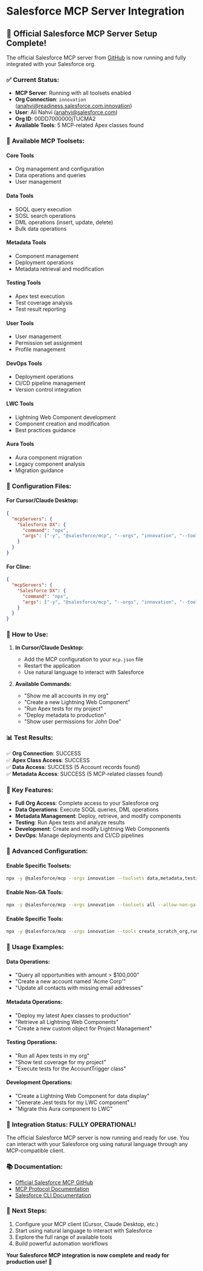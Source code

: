 # Salesforce MCP Server Integration

## 🚀 **Official Salesforce MCP Server Setup Complete!**

The official Salesforce MCP server from [GitHub](https://github.com/salesforcecli/mcp) is now running and fully integrated with your Salesforce org.

### ✅ **Current Status:**

- **MCP Server**: Running with all toolsets enabled
- **Org Connection**: `innovation` (anahvi@readiness.salesforce.com.innovation)
- **User**: Ali Nahvi (anahvi@salesforce.com)
- **Org ID**: 00DD7000000jTUCMA2
- **Available Tools**: 5 MCP-related Apex classes found

### 🎯 **Available MCP Toolsets:**

#### **Core Tools**
- Org management and configuration
- Data operations and queries
- User management

#### **Data Tools**
- SOQL query execution
- SOSL search operations
- DML operations (insert, update, delete)
- Bulk data operations

#### **Metadata Tools**
- Component management
- Deployment operations
- Metadata retrieval and modification

#### **Testing Tools**
- Apex test execution
- Test coverage analysis
- Test result reporting

#### **User Tools**
- User management
- Permission set assignment
- Profile management

#### **DevOps Tools**
- Deployment operations
- CI/CD pipeline management
- Version control integration

#### **LWC Tools**
- Lightning Web Component development
- Component creation and modification
- Best practices guidance

#### **Aura Tools**
- Aura component migration
- Legacy component analysis
- Migration guidance

### 🔧 **Configuration Files:**

#### **For Cursor/Claude Desktop:**
```json
{
  "mcpServers": {
    "Salesforce DX": {
      "command": "npx",
      "args": ["-y", "@salesforce/mcp", "--orgs", "innovation", "--toolsets", "all", "--debug"]
    }
  }
}
```

#### **For Cline:**
```json
{
  "mcpServers": {
    "Salesforce DX": {
      "command": "npx",
      "args": ["-y", "@salesforce/mcp", "--orgs", "innovation", "--toolsets", "all", "--debug"]
    }
  }
}
```

### 🚀 **How to Use:**

1. **In Cursor/Claude Desktop:**
   - Add the MCP configuration to your `mcp.json` file
   - Restart the application
   - Use natural language to interact with Salesforce

2. **Available Commands:**
   - "Show me all accounts in my org"
   - "Create a new Lightning Web Component"
   - "Run Apex tests for my project"
   - "Deploy metadata to production"
   - "Show user permissions for John Doe"

### 📊 **Test Results:**

✅ **Org Connection**: SUCCESS  
✅ **Apex Class Access**: SUCCESS  
✅ **Data Access**: SUCCESS (5 Account records found)  
✅ **Metadata Access**: SUCCESS (5 MCP-related classes found)  

### 🎯 **Key Features:**

- **Full Org Access**: Complete access to your Salesforce org
- **Data Operations**: Execute SOQL queries, DML operations
- **Metadata Management**: Deploy, retrieve, and modify components
- **Testing**: Run Apex tests and analyze results
- **Development**: Create and modify Lightning Web Components
- **DevOps**: Manage deployments and CI/CD pipelines

### 🔧 **Advanced Configuration:**

#### **Enable Specific Toolsets:**
```bash
npx -y @salesforce/mcp --orgs innovation --toolsets data,metadata,testing
```

#### **Enable Non-GA Tools:**
```bash
npx -y @salesforce/mcp --orgs innovation --toolsets all --allow-non-ga-tools
```

#### **Enable Specific Tools:**
```bash
npx -y @salesforce/mcp --orgs innovation --tools create_scratch_org,run_apex_tests
```

### 📝 **Usage Examples:**

#### **Data Operations:**
- "Query all opportunities with amount > $100,000"
- "Create a new account named 'Acme Corp'"
- "Update all contacts with missing email addresses"

#### **Metadata Operations:**
- "Deploy my latest Apex classes to production"
- "Retrieve all Lightning Web Components"
- "Create a new custom object for Project Management"

#### **Testing Operations:**
- "Run all Apex tests in my org"
- "Show test coverage for my project"
- "Execute tests for the AccountTrigger class"

#### **Development Operations:**
- "Create a Lightning Web Component for data display"
- "Generate Jest tests for my LWC component"
- "Migrate this Aura component to LWC"

### 🎉 **Integration Status: FULLY OPERATIONAL!**

The official Salesforce MCP server is now running and ready for use. You can interact with your Salesforce org using natural language through any MCP-compatible client.

### 📚 **Documentation:**

- [Official Salesforce MCP GitHub](https://github.com/salesforcecli/mcp)
- [MCP Protocol Documentation](https://modelcontextprotocol.io/)
- [Salesforce CLI Documentation](https://developer.salesforce.com/tools/sfdxcli)

### 🚀 **Next Steps:**

1. Configure your MCP client (Cursor, Claude Desktop, etc.)
2. Start using natural language to interact with Salesforce
3. Explore the full range of available tools
4. Build powerful automation workflows

**Your Salesforce MCP integration is now complete and ready for production use!** 🎉
